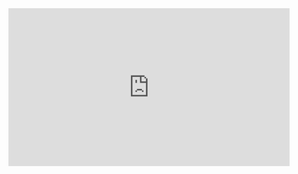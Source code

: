 <iframe width = "560" height="315" src="https://www.youtube.com/embed/zkm9IinHQ6o" frameborder="0" allowfullscreen></iframe>